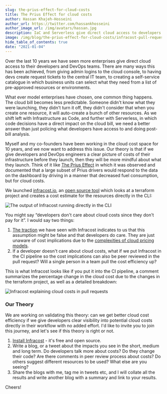 ```yaml
---
slug: the-prius-effect-for-cloud-costs
title: The Prius Effect for cloud costs
author: Hassan Khajeh-Hosseini
author_url: https://twitter.com/hassankhosseini
author_image_url: /img/avatars/hassan.jpg
description: IaC and Serverless give direct cloud access to developers and DevOps engineers. If we show cost implications, will we get better at cloud cost efficiency?
image: /img/blog/the-prius-effect-for-cloud-costs/infracost-pull-request.png
hide_table_of_contents: true
date: "2021-01-04"
---
```


Over the last 10 years we have seen more enterprises give direct cloud access to their developers and DevOps teams. There are many ways this has been achieved, from giving admin logins to the cloud console, to having devs create request tickets to the central IT team, to creating a self-service catalogue in which business units can select what they need from a list of pre-approved resources or environments.

What ever model enterprises have chosen, one common thing happens. The cloud bill becomes less predictable. Someone didn't know what they were launching, they didn't turn it off, they didn't consider that when you create one resource, it will auto-create a bunch of other resources. As we shift left with Infrastructure as Code, and further with Serverless, in which code decisions have a direct impact on the cloud bill, we need a better answer than just policing what developers have access to and doing post-bill analysis.

Myself and my co-founders have been working in the cloud cost space for 10 years, and we now want to address this issue. Our theory is that if we give developers and DevOps engineers a clear picture of costs of their infrastructure before they launch, then they will be more mindful about what they launch. Think of it like [The Prius Effect](https://powerhousedynamics.com/resources/white-papers/prius-effect1/) in which it was observed and documented that a large subset of Prius drivers would respond to the data on the dashboard by driving in a manner that decreased fuel consumption, but for cloud costs.

We launched [infracost.io](/), an [open source tool](https://github.com/infracost/infracost) which looks at a terraform project and creates a cost estimate for the resources directly in the CLI:

![The output of Infracost running directly in the CLI](/img/blog/the-prius-effect-for-cloud-costs/infracost-example-cli.png)

You might say “developers don't care about cloud costs since they don't pay for it”. I would say two things:

1. [The traction](https://github.com/infracost/infracost/stargazers) we have seen with Infracost indicates to us that this assumption might be false and that developers do care. They are just unaware of cost implications due to the [complexities of cloud pricing models](https://www.abar.tech/articles/dear-finance-this-is-why-cloud-costs-are-complex/).
2. If a developer doesn't care about cloud costs, what if we put Infracost in the CI pipeline so the cost implications can also be peer reviewed in the pull request? Will a single person in a team pull the cost efficiency up?

This is what Infracost looks like if you put it into the CI pipeline, a comment summarizes the percentage change in the cloud cost due to the changes in the terraform project, as well as a detailed breakdown:

![Infracost explaining cloud costs in pull requests](/img/blog/the-prius-effect-for-cloud-costs/infracost-pull-request.png)

### Our Theory
We are working on validating this theory: can we get better cloud cost efficiency if we give developers clear visibility into potential cloud costs directly in their workflow with no added effort. I'd like to invite you to join this journey, and let's see if this theory is right or not.

1. [Install Infracost](https://www.infracost.io/docs/#quick-start) - it's free and open source.
2. Write a blog, or a tweet about the impacts you see in the short, medium and long term. Do developers talk more about costs? Do they change their code? Are there comments in peer review process about costs? Do others suggest different resources to be used? What else are you seeing?
3. Share the blogs with me, tag me in tweets etc, and I will collate all the results and write another blog with a summary and link to your results.

Cheers!
